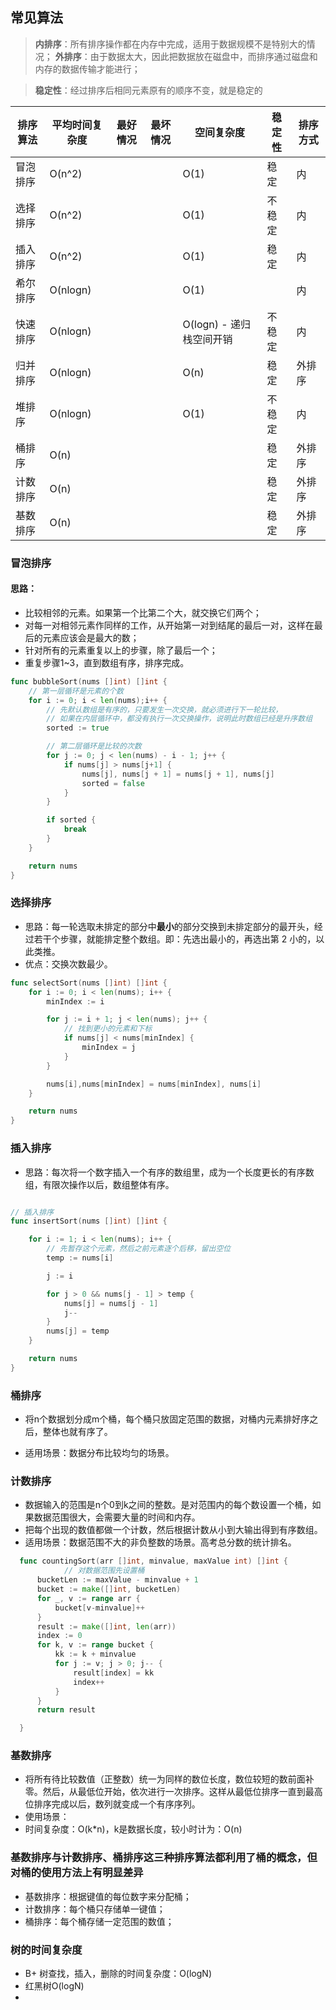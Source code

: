 ## 常见算法

> **内排序**：所有排序操作都在内存中完成，适用于数据规模不是特别大的情况；
> **外排序**：由于数据太大，因此把数据放在磁盘中，而排序通过磁盘和内存的数据传输才能进行；

> **稳定性**：经过排序后相同元素原有的顺序不变，就是稳定的


| 排序算法 | 平均时间复杂度 | 最好情况 | 最坏情况 | 空间复杂度               | 稳定性 | 排序方式 |
| -------- | -------------- | -------- | -------- | ------------------------ | ------ | -------- |
| 冒泡排序 | O(n^2)         |          |          | O(1)                     | 稳定   | 内       |
| 选择排序 | O(n^2)         |          |          | O(1)                     | 不稳定 | 内       |
| 插入排序 | O(n^2)         |          |          | O(1)                     | 稳定   | 内       |
| 希尔排序 | O(nlogn)       |          |          | O(1)                     |        | 内       |
| 快速排序 | O(nlogn)       |          |          | O(logn) - 递归栈空间开销 | 不稳定 | 内       |
| 归并排序 | O(nlogn)       |          |          | O(n)                     | 稳定   | 外排序   |
| 堆排序   | O(nlogn)       |          |          | O(1)                     | 不稳定 | 内       |
| 桶排序   | O(n)           |          |          |                          | 稳定   | 外排序   |
| 计数排序 | O(n)           |          |          |                          | 稳定   | 外排序   |
| 基数排序 | O(n)           |          |          |                          | 稳定   | 外排序   |



### 冒泡排序

#### 思路：

- 比较相邻的元素。如果第一个比第二个大，就交换它们两个；
- 对每一对相邻元素作同样的工作，从开始第一对到结尾的最后一对，这样在最后的元素应该会是最大的数；
- 针对所有的元素重复以上的步骤，除了最后一个；
- 重复步骤1~3，直到数组有序，排序完成。

```go
func bubbleSort(nums []int) []int {
	// 第一层循环是元素的个数
	for i := 0; i < len(nums);i++ {
		// 先默认数组是有序的，只要发生一次交换，就必须进行下一轮比较，
		// 如果在内层循环中，都没有执行一次交换操作，说明此时数组已经是升序数组
		sorted := true

		// 第二层循环是比较的次数
		for j := 0; j < len(nums) - i - 1; j++ {
			if nums[j] > nums[j+1] {
				nums[j], nums[j + 1] = nums[j + 1], nums[j]
				sorted = false
			}
		}

		if sorted {
			break
		}
	}

	return nums
}
```



### 选择排序

- 思路：每一轮选取未排定的部分中**最小**的部分交换到未排定部分的最开头，经过若干个步骤，就能排定整个数组。即：先选出最小的，再选出第 2 小的，以此类推。
- 优点：交换次数最少。

```go
func selectSort(nums []int) []int {
	for i := 0; i < len(nums); i++ {
		minIndex := i

		for j := i + 1; j < len(nums); j++ {
			// 找到更小的元素和下标
			if nums[j] < nums[minIndex] {
				minIndex = j
			}
		}

		nums[i],nums[minIndex] = nums[minIndex], nums[i]
	}

	return nums
}

```



### 插入排序

- 思路：每次将一个数字插入一个有序的数组里，成为一个长度更长的有序数组，有限次操作以后，数组整体有序。

```go

// 插入排序
func insertSort(nums []int) []int {

	for i := 1; i < len(nums); i++ {
		// 先暂存这个元素，然后之前元素逐个后移，留出空位
		temp := nums[i]

		j := i

		for j > 0 && nums[j - 1] > temp {
			nums[j] = nums[j - 1]
			j--
		}
		nums[j] = temp
	}

	return nums
}

```





### 桶排序

- 将n个数据划分成m个桶，每个桶只放固定范围的数据，对桶内元素排好序之后，整体也就有序了。

- 适用场景：数据分布比较均匀的场景。



### 计数排序

- 数据输入的范围是n个0到k之间的整数。是对范围内的每个数设置一个桶，如果数据范围很大，会需要大量的时间和内存。
- 把每个出现的数值都做一个计数，然后根据计数从小到大输出得到有序数组。
- 适用场景：数据范围不大的非负整数的场景。高考总分数的统计排名。

```go
  func countingSort(arr []int, minvalue, maxValue int) []int {
			// 对数据范围先设置桶    
      bucketLen := maxValue - minvalue + 1
      bucket := make([]int, bucketLen)
      for _, v := range arr {
          bucket[v-minvalue]++
      }
      result := make([]int, len(arr))
      index := 0
      for k, v := range bucket {
          kk := k + minvalue
          for j := v; j > 0; j-- {
              result[index] = kk
              index++
          }
      }
      return result

  }
```



### 基数排序

- 将所有待比较数值（正整数）统一为同样的数位长度，数位较短的数前面补零。然后，从最低位开始，依次进行一次排序。这样从最低位排序一直到最高位排序完成以后，数列就变成一个有序序列。
- 使用场景：
- 时间复杂度：O(k*n)，k是数据长度，较小时计为：O(n)



### 基数排序与计数排序、桶排序这三种排序算法都利用了桶的概念，但对桶的使用方法上有明显差异

- 基数排序：根据键值的每位数字来分配桶；
- 计数排序：每个桶只存储单一键值；
- 桶排序：每个桶存储一定范围的数值；



### 树的时间复杂度

- B+ 树查找，插入，删除的时间复杂度：O(logN)
- 红黑树O(logN)
- 